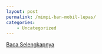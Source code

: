 ```yaml
---
layout: post
permalink: /mimpi-ban-mobil-lepas/
categories:
    - Uncategorized
---
```


[Baca Selengkapnya](/06)